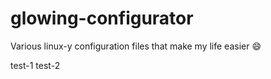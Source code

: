 # glowing-configurator

Various linux-y configuration files that make my life easier :smile:

test-1
test-2